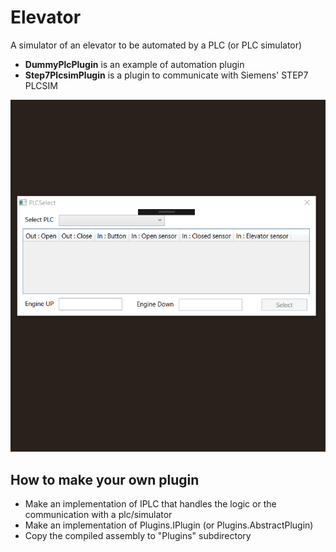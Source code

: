 # Elevator
A simulator of an elevator to be automated by a PLC (or PLC simulator)

* **DummyPlcPlugin** is an example of automation plugin
* **Step7PlcsimPlugin** is a plugin to communicate with Siemens' STEP7 PLCSIM

![alt text](https://raw.githubusercontent.com/cobrce/Elevator/master/Elevator.GUI/2018-06-24_20-00-30.gif)

## How to make your own plugin
* Make an implementation of IPLC that handles the logic or the communication with a plc/simulator
* Make an implementation of Plugins.IPlugin (or Plugins.AbstractPlugin)
* Copy the compiled assembly to "Plugins" subdirectory
